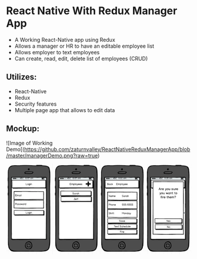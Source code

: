 # React Native With Redux Manager App
* A Working React-Native app using Redux
* Allows a manager or HR to have an editable employee list
* Allows employer to text employees
* Can create, read, edit, delete list of employees (CRUD)

## Utilizes:
* React-Native
* Redux
* Security features
* Multiple page app that allows to edit data

## Mockup:

![Image of Working Demo[(https://github.com/zaturnvalley/ReactNativeReduxManagerApp/blob/master/managerDemo.png?raw=true)

![Image of Mockup](https://github.com/zaturnvalley/ReactNativeReduxManagerApp/blob/master/mockup.png?raw=true)